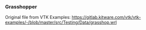 ### Grasshopper

Original file from VTK Examples:
https://gitlab.kitware.com/vtk/vtk-examples/-/blob/master/src/Testing/Data/grasshop.wrl